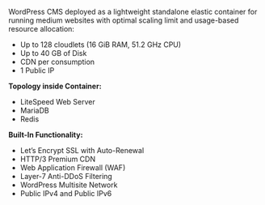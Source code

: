 WordPress CMS deployed as a lightweight standalone elastic container for running medium websites with optimal scaling limit and usage-based resource allocation:

* Up to 128 cloudlets (16 GiB RAM, 51.2 GHz CPU)
* Up to 40 GB of Disk
* CDN per consumption
* 1 Public IP

**Topology inside Container:** 

* LiteSpeed Web Server
* MariaDB
* Redis

**Built-In Functionality:**

* Let’s Encrypt SSL with Auto-Renewal
* HTTP/3 Premium CDN
* Web Application Firewall (WAF)
* Layer-7 Anti-DDoS Filtering
* WordPress Multisite Network
* Public IPv4 and Public IPv6

